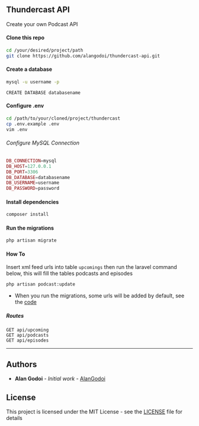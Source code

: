 ## Thundercast API

Create your own Podcast API

#### Clone this repo
```bash
cd /your/desired/project/path
git clone https://github.com/alangodoi/thundercast-api.git
```

#### Create a database
```bash
mysql -u username -p
```

```mysql
CREATE DATABASE databasename
```

#### Configure .env
```bash
cd /path/to/your/cloned/project/thundercast
cp .env.example .env
vim .env
```

###### Configure MySQL Connection
```PHP
DB_CONNECTION=mysql
DB_HOST=127.0.0.1
DB_PORT=3306
DB_DATABASE=databasename
DB_USERNAME=username
DB_PASSWORD=password
```

#### Install dependencies
```bash
composer install
```

#### Run the migrations
```bash
php artisan migrate
```

#### How To

Insert xml feed urls into table `upcomings` then run the laravel command below, this will fill the tables podcasts and episodes

```bash
php artisan podcast:update
```

* When you run the migrations, some urls will be added by default, see the [code](database/migrations/2019_06_25_013903_create_table_upcomings.php)

##### Routes

    GET api/upcoming
    GET api/podcasts
    GET api/episodes

---
## Authors
* **Alan Godoi** - *Initial work* - [AlanGodoi](https://github.com/alangodoi)

## License
This project is licensed under the MIT License - see the [LICENSE](LICENSE) file for details
